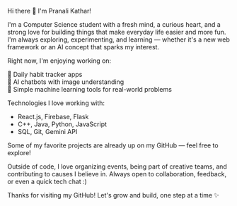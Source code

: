 Hi there 👋 I'm Pranali Kathar!

I'm a Computer Science student with a fresh mind, a curious heart, and a strong love for building things that make everyday life easier and more fun. I'm always exploring, experimenting, and learning — whether it's a new web framework or an AI concept that sparks my interest.

Right now, I'm enjoying working on:

🌱 Daily habit tracker apps  
🤖 AI chatbots with image understanding  
🧠 Simple machine learning tools for real-world problems  

Technologies I love working with:

- React.js, Firebase, Flask  
- C++, Java, Python, JavaScript  
- SQL, Git, Gemini API  

Some of my favorite projects are already up on my GitHub — feel free to explore!

Outside of code, I love organizing events, being part of creative teams, and contributing to causes I believe in. Always open to collaboration, feedback, or even a quick tech chat :)

Thanks for visiting my GitHub! Let's grow and build, one step at a time ✨
